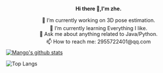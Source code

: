 <h4 align = "center" style="line-height: 1">Hi there 👋,I'm zhe.</h4>
<p align = "center" style="line-height: 1"> 🔭 I’m currently working on 3D pose estimation.</p>
<p align = "center" style="line-height: 0.1"> 🌱 I’m currently learning Everything I like.</p>
<p align = "center" style="line-height: 0.1"> 💬 Ask me about anything related to Java/Python.</p>
<p align = "center" style="line-height: 1"> 📫 How to reach me: 2955722401@qq.com</p>

[![Mango's github stats](https://github-readme-stats.vercel.app/api?username=xjtu-fgh&show_icons=true&theme=radical)](https://github.com/xjtu-fgh/github-readme-stats)

![Top Langs](https://github-readme-stats.vercel.app/api/top-langs/?username=xjtu-fgh&layout=compact&theme=tokyonight)
